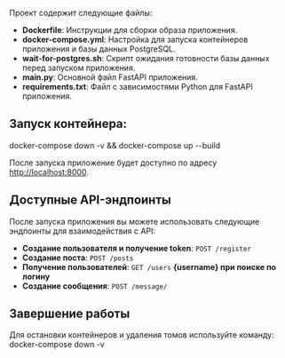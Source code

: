 Проект содержит следующие файлы:
- **Dockerfile**: Инструкции для сборки образа приложения.
- **docker-compose.yml**: Настройка для запуска контейнеров приложения и базы данных PostgreSQL.
- **wait-for-postgres.sh**: Скрипт ожидания готовности базы данных перед запуском приложения.
- **main.py**: Основной файл FastAPI приложения.
- **requirements.txt**: Файл с зависимостями Python для FastAPI приложения.

## Запуск контейнера:
   docker-compose down -v && docker-compose up --build

   После запуска приложение будет доступно по адресу [http://localhost:8000](http://localhost:8000).

## Доступные API-эндпоинты

После запуска приложения вы можете использовать следующие эндпоинты для взаимодействия с API:

- **Создание пользователя и получение token**: `POST /register`
- **Создание поста**: `POST /posts`
- **Получение пользователей**: `GET /users` **{username} при поиске по логину**
- **Создание сообщения**: `POST /message/`

## Завершение работы

Для остановки контейнеров и удаления томов используйте команду:
docker-compose down -v
